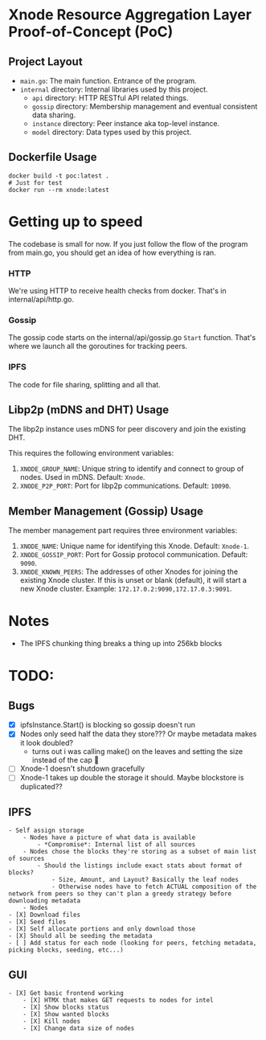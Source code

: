 # Xnode Resource Aggregation Layer Proof-of-Concept (PoC)

## Project Layout

- `main.go`: The main function. Entrance of the program.
- `internal` directory: Internal libraries used by this project.
  - `api` directory: HTTP RESTful API related things.
  - `gossip` directory: Membership management and eventual consistent data sharing.
  - `instance` directory: Peer instance aka top-level instance.
  - `model` directory: Data types used by this project.

## Dockerfile Usage

```shell
docker build -t poc:latest .
# Just for test
docker run --rm xnode:latest
```

# Getting up to speed
The codebase is small for now. 
If you just follow the flow of the program from main.go, 
you should get an idea of how everything is ran.

### HTTP
We're using HTTP to receive health checks from docker.
That's in internal/api/http.go.

### Gossip
The gossip code starts on the internal/api/gossip.go `Start` function.
That's where we launch all the goroutines for tracking peers.

### IPFS
The code for file sharing, splitting and all that.

## Libp2p (mDNS and DHT) Usage
The libp2p instance uses mDNS for peer discovery and join the existing DHT.

This requires the following environment variables:

1. `XNODE_GROUP_NAME`: Unique string to identify and connect to group of nodes. Used in mDNS. Default: `Xnode`.
2. `XNODE_P2P_PORT`: Port for libp2p communications. Default: `10090`.


## Member Management (Gossip) Usage

The member management part requires three environment variables:

1. `XNODE_NAME`: Unique name for identifying this Xnode. Default: `Xnode-1`.
2. `XNODE_GOSSIP_PORT`: Port for Gossip protocol communication. Default: `9090`.
3. `XNODE_KNOWN_PEERS`: The addresses of other Xnodes for joining the existing Xnode cluster. If this is unset or blank (default), it will start a new Xnode cluster. Example: `172.17.0.2:9090,172.17.0.3:9091`.

# Notes
- The IPFS chunking thing breaks a thing up into 256kb blocks

# TODO:
## Bugs
- [X] ipfsInstance.Start() is blocking so gossip doesn't run
- [X] Nodes only seed half the data they store??? Or maybe metadata makes it look doubled?
    - turns out i was calling make() on the leaves and setting the size instead of the cap 🤦
- [ ] Xnode-1 doesn't shutdown gracefully
- [ ] Xnode-1 takes up double the storage it should. Maybe blockstore is duplicated??
## IPFS
    - Self assign storage
        - Nodes have a picture of what data is available
            - *Compromise*: Internal list of all sources
        - Nodes chose the blocks they're storing as a subset of main list of sources
            - Should the listings include exact stats about format of blocks?
                - Size, Amount, and Layout? Basically the leaf nodes
                - Otherwise nodes have to fetch ACTUAL composition of the network from peers so they can't plan a greedy strategy before downloading metadata
        - Nodes 
    - [X] Download files
    - [X] Seed files
    - [X] Self allocate portions and only download those
    - [X] Should all be seeding the metadata
    - [ ] Add status for each node (looking for peers, fetching metadata, picking blocks, seeding, etc...)
## GUI
    - [X] Get basic frontend working
        - [X] HTMX that makes GET requests to nodes for intel
        - [X] Show blocks status
        - [X] Show wanted blocks
        - [X] Kill nodes
        - [X] Change data size of nodes
